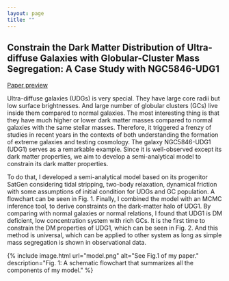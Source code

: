 ```yaml
---
layout: page
title: ""
---
```


## Constrain the Dark Matter Distribution of Ultra-diffuse Galaxies with Globular-Cluster Mass Segregation: A Case Study with NGC5846-UDG1

[Paper preview](/../files/UDGpaper.pdf)

Ultra-diffuse galaxies (UDGs) is very special. They have large core radii but low surface brightnesses. And large number of globular clusters (GCs) live inside them compared to normal galaxies. The most interesting thing is that they have much higher or lower dark matter masses compared to normal galaxies with the same stellar masses. Therefore, it triggered a frenzy of studies in recent years in the contexts of both understanding the formation of extreme galaxies and testing cosmology. The galaxy NGC5846-UDG1 (UDG1) serves as a remarkable example. Since it is well-observed except its dark matter properties, we aim to develop a semi-analytical model to constrain its dark matter properties.

To do that, I developed a semi-analytical model based on its progenitor SatGen considering tidal stripping, two-body relaxation, dynamical friction with some assumptions of initial condition for UDGs and GC population. A flowchart can be seen in Fig. 1. Finally, I combined the model with an MCMC inference tool, to derive constraints on the dark-matter halo of UDG1. By comparing with normal galaxies or normal relations, I found that UDG1 is DM deficient, low concentration system with rich GCs. It is the first time to constrain the DM properties of UDG1, which can be seen in Fig. 2. And this method is universal, which can be applied to other system as long as simple mass segregation is shown in observational data.


{% include image.html url="model.png" alt="See Fig.1 of my paper." description="Fig. 1: A schematic flowchart that summarizes all the components of my model." %}

